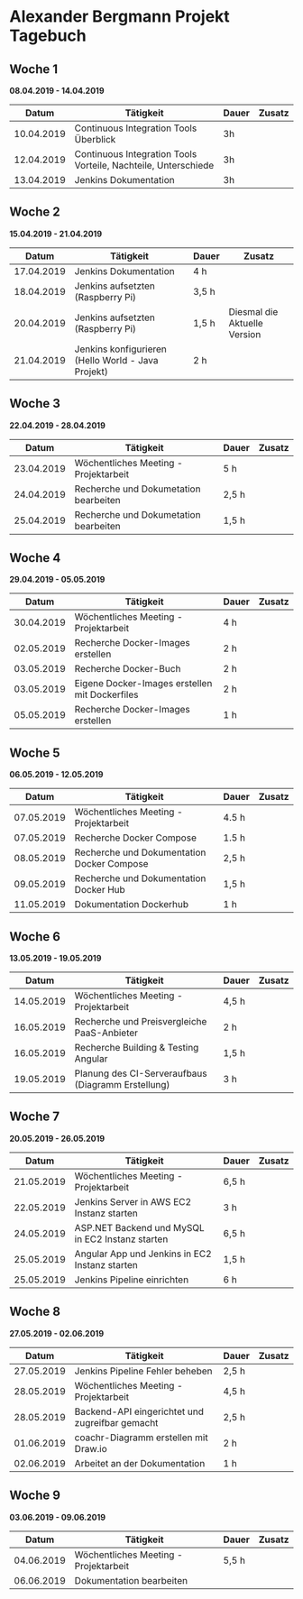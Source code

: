 # Alexander Bergmann Projekt Tagebuch

## Woche 1 

__08.04.2019 - 14.04.2019__

| Datum      | Tätigkeit                                                    | Dauer | Zusatz |
| ---------- | ------------------------------------------------------------ | ----- | ------ |
| 10.04.2019 | Continuous Integration Tools Überblick                       | 3h    |        |
| 12.04.2019 | Continuous Integration Tools Vorteile, Nachteile, Unterschiede | 3h    |        |
| 13.04.2019 | Jenkins Dokumentation                                        | 3h    |        |

## Woche 2

__15.04.2019 - 21.04.2019__

| Datum      | Tätigkeit                                          | Dauer | Zusatz                       |
| ---------- | -------------------------------------------------- | ----- | ---------------------------- |
| 17.04.2019 | Jenkins Dokumentation                              | 4 h   |                              |
| 18.04.2019 | Jenkins aufsetzten (Raspberry Pi)                  | 3,5 h |                              |
| 20.04.2019 | Jenkins aufsetzten (Raspberry Pi)                  | 1,5 h | Diesmal die Aktuelle Version |
| 21.04.2019 | Jenkins konfigurieren (Hello World - Java Projekt) | 2 h   |                              |

## Woche 3

__22.04.2019 - 28.04.2019__

| Datum      | Tätigkeit                             | Dauer | Zusatz |
| ---------- | ------------------------------------- | ----- | ------ |
| 23.04.2019 | Wöchentliches Meeting - Projektarbeit | 5 h   |        |
| 24.04.2019 | Recherche und Dokumetation bearbeiten | 2,5 h |        |
| 25.04.2019 | Recherche und Dokumetation bearbeiten | 1,5 h |        |

## Woche 4

__29.04.2019 - 05.05.2019__

| Datum      | Tätigkeit                                      | Dauer | Zusatz |
| ---------- | ---------------------------------------------- | ----- | ------ |
| 30.04.2019 | Wöchentliches Meeting - Projektarbeit          | 4 h   |        |
| 02.05.2019 | Recherche Docker-Images erstellen              | 2 h   |        |
| 03.05.2019 | Recherche Docker-Buch                          | 2 h   |        |
| 03.05.2019 | Eigene Docker-Images erstellen mit Dockerfiles | 2 h   |        |
| 05.05.2019 | Recherche Docker-Images erstellen              | 1 h   |        |

## Woche 5

__06.05.2019 - 12.05.2019__

| Datum      | Tätigkeit                                  | Dauer | Zusatz |
| ---------- | ------------------------------------------ | ----- | ------ |
| 07.05.2019 | Wöchentliches Meeting - Projektarbeit      | 4.5 h |        |
| 07.05.2019 | Recherche Docker Compose                   | 1.5 h |        |
| 08.05.2019 | Recherche und Dokumentation Docker Compose | 2,5 h |        |
| 09.05.2019 | Recherche und Dokumentation Docker Hub     | 1,5 h |        |
| 11.05.2019 | Dokumentation Dockerhub                    | 1 h   |        |

## Woche 6

__13.05.2019 - 19.05.2019__

| Datum      | Tätigkeit                                          | Dauer | Zusatz |
| ---------- | -------------------------------------------------- | ----- | ------ |
| 14.05.2019 | Wöchentliches Meeting - Projektarbeit              | 4,5 h |        |
| 16.05.2019 | Recherche und Preisvergleiche PaaS-Anbieter        | 2 h   |        |
| 16.05.2019 | Recherche Building & Testing Angular               | 1,5 h |        |
| 19.05.2019 | Planung des CI-Serveraufbaus (Diagramm Erstellung) | 3 h   |        |

## Woche 7

__20.05.2019 - 26.05.2019__

| Datum      | Tätigkeit                                        | Dauer | Zusatz |
| ---------- | ------------------------------------------------ | ----- | ------ |
| 21.05.2019 | Wöchentliches Meeting - Projektarbeit            | 6,5 h |        |
| 22.05.2019 | Jenkins Server in AWS EC2 Instanz starten        | 3 h   |        |
| 24.05.2019 | ASP.NET Backend und MySQL in EC2 Instanz starten | 6,5 h |        |
| 25.05.2019 | Angular App und Jenkins in EC2 Instanz starten   | 1,5 h |        |
| 25.05.2019 | Jenkins Pipeline einrichten                      | 6 h   |        |

## Woche 8

__27.05.2019 - 02.06.2019__

| Datum      | Tätigkeit                                       | Dauer | Zusatz |
| ---------- | ----------------------------------------------- | ----- | ------ |
| 27.05.2019 | Jenkins Pipeline Fehler beheben                 | 2,5 h |        |
| 28.05.2019 | Wöchentliches Meeting - Projektarbeit           | 4,5 h |        |
| 28.05.2019 | Backend-API eingerichtet und zugreifbar gemacht | 2,5 h |        |
| 01.06.2019 | coachr-Diagramm erstellen mit Draw.io           | 2 h   |        |
| 02.06.2019 | Arbeitet an der Dokumentation                   | 1 h   |        |

## Woche 9

__03.06.2019 - 09.06.2019__

| Datum      | Tätigkeit                             | Dauer | Zusatz |
| ---------- | ------------------------------------- | ----- | ------ |
| 04.06.2019 | Wöchentliches Meeting - Projektarbeit | 5,5 h |        |
| 06.06.2019 | Dokumentation bearbeiten              |       |        |